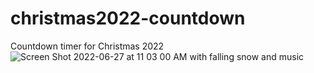 # christmas2022-countdown
Countdown timer for Christmas 2022
![Screen Shot 2022-06-27 at 11 03 00 AM](https://user-images.githubusercontent.com/93988552/175852168-5d6272e9-0e2d-4dd5-ac2a-30cda19d8239.png)
with falling snow and music
